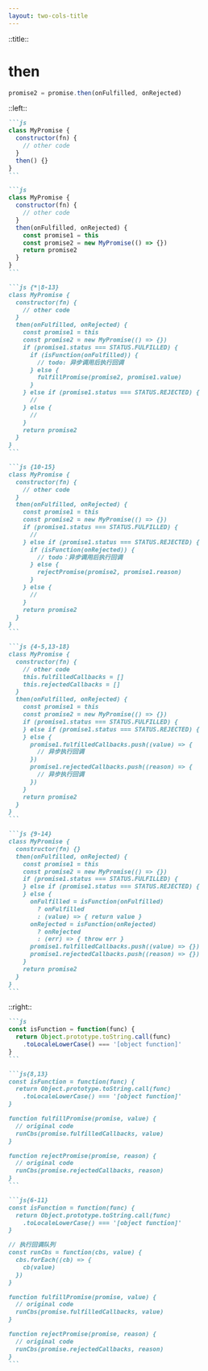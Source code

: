 ```yaml
---
layout: two-cols-title
---
```


::title::

# then

```js
promise2 = promise.then(onFulfilled, onRejected)
```

::left::

````md magic-move
```js
class MyPromise {
  constructor(fn) {
    // other code
  }
  then() {}
}
```

```js
class MyPromise {
  constructor(fn) {
    // other code
  }
  then(onFulfilled, onRejected) {
    const promise1 = this
    const promise2 = new MyPromise(() => {})
    return promise2
  }
}
```

```js {*|8-13}
class MyPromise {
  constructor(fn) {
    // other code
  }
  then(onFulfilled, onRejected) {
    const promise1 = this
    const promise2 = new MyPromise(() => {})
    if (promise1.status === STATUS.FULFILLED) {
      if (isFunction(onFulfilled)) {
        // todo: 异步调用后执行回调
      } else {
        fulfillPromise(promise2, promise1.value)
      }
    } else if (promise1.status === STATUS.REJECTED) {
      //
    } else {
      //
    }
    return promise2
  }
}
```

```js {10-15}
class MyPromise {
  constructor(fn) {
    // other code
  }
  then(onFulfilled, onRejected) {
    const promise1 = this
    const promise2 = new MyPromise(() => {})
    if (promise1.status === STATUS.FULFILLED) {
      //
    } else if (promise1.status === STATUS.REJECTED) {
      if (isFunction(onRejected)) {
        // todo：异步调用后执行回调
      } else {
        rejectPromise(promise2, promise1.reason)
      }
    } else {
      //
    }
    return promise2
  }
}
```

```js {4-5,13-18}
class MyPromise {
  constructor(fn) {
    // other code
    this.fulfilledCallbacks = []
    this.rejectedCallbacks = []
  }
  then(onFulfilled, onRejected) {
    const promise1 = this
    const promise2 = new MyPromise(() => {})
    if (promise1.status === STATUS.FULFILLED) {
    } else if (promise1.status === STATUS.REJECTED) {
    } else {
      promise1.fulfilledCallbacks.push((value) => {
        // 异步执行回调
      })
      promise1.rejectedCallbacks.push((reason) => {
        // 异步执行回调
      })
    }
    return promise2
  }
}
```

```js {9-14}
class MyPromise {
  constructor(fn) {}
  then(onFulfilled, onRejected) {
    const promise1 = this
    const promise2 = new MyPromise(() => {})
    if (promise1.status === STATUS.FULFILLED) {
    } else if (promise1.status === STATUS.REJECTED) {
    } else {
      onFulfilled = isFunction(onFulfilled) 
        ? onFulfilled 
        : (value) => { return value }
      onRejected = isFunction(onRejected) 
        ? onRejected 
        : (err) => { throw err }
      promise1.fulfilledCallbacks.push((value) => {})
      promise1.rejectedCallbacks.push((reason) => {})
    }
    return promise2
  }
}
```
````

::right::

<div v-click="5">

````md magic-move
```js
const isFunction = function(func) {
  return Object.prototype.toString.call(func)
    .toLocaleLowerCase() === '[object function]'
}
```

```js{8,13}
const isFunction = function(func) {
  return Object.prototype.toString.call(func)
    .toLocaleLowerCase() === '[object function]'
}

function fulfillPromise(promise, value) {
  // original code
  runCbs(promise.fulfilledCallbacks, value)
}

function rejectPromise(promise, reason) {
  // original code
  runCbs(promise.rejectedCallbacks, reason)
}
```

```js{6-11}
const isFunction = function(func) {
  return Object.prototype.toString.call(func)
    .toLocaleLowerCase() === '[object function]'
}

// 执行回调队列
const runCbs = function(cbs, value) {
  cbs.forEach((cb) => {
    cb(value)
  })
}

function fulfillPromise(promise, value) {
  // original code
  runCbs(promise.fulfilledCallbacks, value)
}

function rejectPromise(promise, reason) {
  // original code
  runCbs(promise.rejectedCallbacks, reason)
}
```
````

</div>
